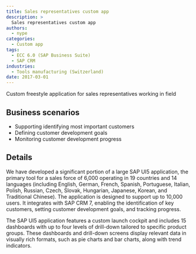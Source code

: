 ```yaml
---
title: Sales representatives custom app
description: >
  Sales representatives custom app
authors:
  - nype
categories:
  - Custom app
tags:
  - ECC 6.0 (SAP Business Suite)
  - SAP CRM
industries:
  - Tools manufacturing (Switzerland)
date: 2017-03-01
---
```


<!-- more -->

Custom freestyle application for sales representatives working in field

## Business scenarios
- Supporting identifying most important customers
- Defining customer development goals
- Monitoring customer development progress

## Details

We have developed a significant portion of a large SAP UI5 application, the primary tool for a sales force of 6,000 operating in 19 countries and 14 languages (including English, German, French, Spanish, Portuguese, Italian, Polish, Russian, Czech, Slovak, Hungarian, Japanese, Korean, and Traditional Chinese). The application is designed to support up to 10,000 users. It integrates with SAP CRM 7, enabling the identification of key customers, setting customer development goals, and tracking progress.

The SAP UI5 application features a custom launch cockpit and includes 15 dashboards with up to four levels of drill-down tailored to specific product groups. These dashboards and drill-down screens display relevant data in visually rich formats, such as pie charts and bar charts, along with trend indicators.



